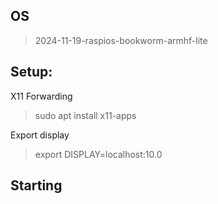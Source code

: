 ## OS

> 2024-11-19-raspios-bookworm-armhf-lite

## Setup:

X11 Forwarding

> sudo apt install x11-apps

Export display

> export DISPLAY=localhost:10.0

## Starting
